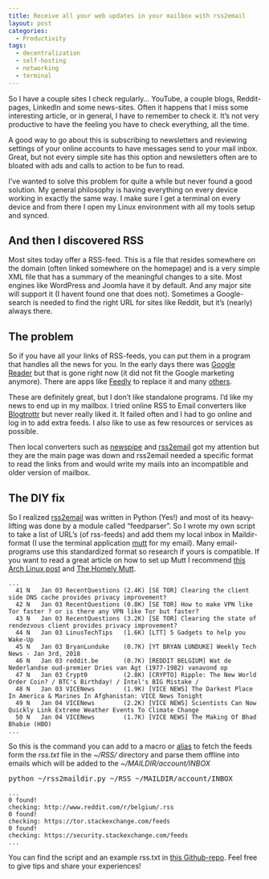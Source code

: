 ```yaml
---
title: Receive all your web updates in your mailbox with rss2email
layout: post
categories:
  - Productivity
tags:
  - decentralization
  - self-hosting
  - networking
  - terminal
---
```

So I have a couple sites I check regularly&#8230; YouTube, a couple blogs, Reddit-pages, LinkedIn and some news-sites. Often it happens that I miss some interesting article, or in general, I have to remember to check it. It&#8217;s not very productive to have the feeling you have to check everything, all the time.

A good way to go about this is subscribing to newsletters and reviewing settings of your online accounts to have messages send to your mail inbox. Great, but not every simple site has this option and newsletters often are to bloated with ads and calls to action to be fun to read.

I&#8217;ve wanted to solve this problem for quite a while but never found a good solution. My general philosophy is having everything on every device working in exactly the same way. I make sure I get a terminal on every device and from there I open my Linux environment with all my tools setup and synced.

## And then I discovered RSS

Most sites today offer a RSS-feed. This is a file that resides somewhere on the domain (often linked somewhere on the homepage) and is a very simple XML file that has a summary of the meaningful changes to a site. Most engines like WordPress and Joomla have it by default. And any major site will support it (I havent found one that does not). Sometimes a Google-search is needed to find the right URL for sites like Reddit, but it&#8217;s (nearly) always there.

## The problem

So if you have all your links of RSS-feeds, you can put them in a program that handles all the news for you. 
In the early days there was [Google Reader](https://www.google.com/reader/about/) but that is gone right now (it did not fit the Google marketing anymore).
There are apps like [Feedly](https://feedly.com/) to replace it and many [others](https://www.howtogeek.com/128487/the-best-free-rss-readers-for-keeping-up-with-your-favorite-websites/).

These are definitely great, but I don&#8217;t like standalone programs. I&#8217;d like my news to end up in my mailbox. I tried online RSS to Email converters like [Blogtrottr](https://blogtrottr.com/) but never really liked it. It failed often and I had to go online and log in to add extra feeds. I also like to use as few resources or services as possible.

Then local converters such as [newspipe](https://www.google.be/url?sa=t&rct=j&q=&esrc=s&source=web&cd=2&cad=rja&uact=8&ved=0ahUKEwiBm8yikMrWAhWBCBoKHfDdDi0QFggwMAE&url=http%3A%2F%2Fnewspipe.sourceforge.net%2F&usg=AFQjCNEANFszQVtDJDB4BQN6CgfnLXsc4w) and [rss2email](http://www.allthingsrss.com/rss2email/) got my attention but they are the main page was down and rss2email needed a specific format to read the links from and would write my mails into an incompatible and older version of mailbox.

## The DIY fix

So I realized [rss2email](http://www.allthingsrss.com/rss2email/) was written in Python (Yes!) and most of its heavy-lifting was done by a module called &#8220;feedparser&#8221;. So I wrote my own script to take a list of URL&#8217;s (of rss-feeds) and add them my local inbox in Maildir-format (I use the terminal application [mutt](https://nl.wikipedia.org/wiki/Mutt) for my email). Many email-programs use this standardized format so research if yours is compatible. If you want to read a great article on how to set up Mutt I recommend [this Arch Linux post](https://wiki.archlinux.org/index.php/mutt) and [The Homely Mutt](http://stevelosh.com/blog/2012/10/the-homely-mutt/).

```
...
  41 N   Jan 03 RecentQuestions (2.4K) [SE TOR] Clearing the client side DNS cache provides privacy improvement?            
  42 N   Jan 03 RecentQuestions (0.8K) [SE TOR] How to make VPN like Tor faster ? or is there any VPN like Tor but faster?  
  43 N   Jan 03 RecentQuestions (3.2K) [SE TOR] Clearing the state of rendezvous client provides privacy improvement?       
  44 N   Jan 03 LinusTechTips   (1.6K) [LTT] 5 Gadgets to help you Wake-Up                                                  
  45 N   Jan 03 BryanLunduke    (0.7K) [YT BRYAN LUNDUKE] Weekly Tech News - Jan 3rd, 2018                                  
  46 N   Jan 03 reddit.be       (0.7K) [REDDIT BELGIUM] Wat de Nederlandse oud-premier Dries van Agt (1977-1982) vanavond op
  47 N   Jan 03 Crypt0          (2.8K) [CRYPTO] Ripple: The New World Order Coin? / BTC's Birthday! / Intel's BIG Mistake / 
  48 N   Jan 03 VICENews        (1.9K) [VICE NEWS] The Darkest Place In America & Marines In Afghanistan: VICE News Tonight 
  49 N   Jan 04 VICENews        (2.2K) [VICE NEWS] Scientists Can Now Quickly Link Extreme Weather Events To Climate Change 
  50 N   Jan 04 VICENews        (1.7K) [VICE NEWS] The Making Of Bhad Bhabie (HBO) 
...
```
So this is the command you can add to a macro or [alias](https://demgeeks.com/qt-make-the-command-line-easier-with-aliases-and-functions/) to fetch the feeds form the _rss.txt_ file in the _~/RSS/_ directory and parse them offline into emails which will be added to the _~/MAILDIR/account/INBOX_

<pre>python ~/rss2maildir.py ~/RSS ~/MAILDIR/account/INBOX</pre>

```
...
0 found!
checking: http://www.reddit.com/r/belgium/.rss
0 found!
checking: https://tor.stackexchange.com/feeds
0 found!
checking: https://security.stackexchange.com/feeds
...
```
You can find the script and an example rss.txt in [this Github-repo](https://github.com/polarsbear/rss2maildir). Feel free to give tips and share your experiences!
